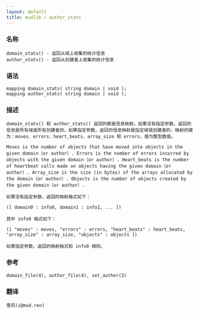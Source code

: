 ```yaml
---
layout: default
title: mudlib / author_stats
---
```


### 名称

    domain_stats() - 返回从域上收集的统计信息
    author_stats() - 返回从创建者上收集的统计信息

### 语法

    mapping domain_stats( string domain | void );
    mapping author_stats( string domain | void );

### 描述

    domain_stats() 和 author_stats() 返回的都是信息映射。如果没有指定参数，返回的信息是所有域或所有创建者的。如果指定参数，返回的信息映射是指定域或创建者的，映射的键为：moves、errors、heart_beats、array_size 和 errors，值为整型数值。

    Moves is the number of objects that have moved into objects in the given domain（or author）. Errors is the number of errors incurred by objects with the given domain（or author）. Heart_beats is the number of heartbeat calls made on objects having the given domain（or author）. Array_size is the size (in bytes) of the arrays allocated by the domain（or author）. Objects is the number of objects created by the given domain（or author）.

    如果没有指定参数，返回的映射格式如下：

    ([ domain0 : info0, domain1 : info1, ... ])

    其中 info0 格式如下：

    ([ "moves" : moves, "errors" : errors, "heart_beats" : heart_beats, "array_size" : array_size, "objects" : objects ])

    如果指定参数，返回的映射格式和 info0 相同。

### 参考

    domain_file(4), author_file(4), set_author(3)

### 翻译

    雪风(i@mud.ren)
